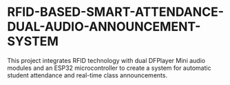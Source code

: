 # RFID-BASED-SMART-ATTENDANCE-DUAL-AUDIO-ANNOUNCEMENT-SYSTEM
 This project integrates RFID technology with dual DFPlayer Mini audio modules and an ESP32 microcontroller to create a system for automatic student attendance and real-time class announcements.
